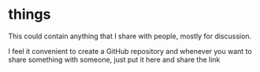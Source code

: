 # things

This could contain anything that I share with people, mostly for discussion.

I feel it convenient to create a GitHub repository and whenever you want to share something with someone, just put it here and share the link
